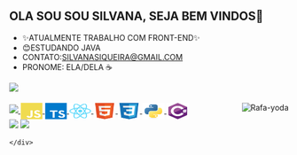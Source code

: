 ## OLA SOU SOU SILVANA, SEJA BEM VINDOS🌿
- ✨ATUALMENTE TRABALHO COM FRONT-END✨
- 😊ESTUDANDO JAVA 
- CONTATO:SILVANASIQUEIRA@GMAIL.COM
- PRONOME: ELA/DELA ☕

<div>
  <a href="https://github.com/Sisi-siqueira">
  <img height="180em" src="https://github-readme-stats.vercel.app/api?username=Sisi-siqueira&show_icons=true&theme=dracula&include_all_commits=true&count_private=true"/>
  
  
  
<div style="display: inline_block"><br>
  <img height="180em" src="https://github-readme-stats.vercel.app/api/top-langs/?username=Sisi-siqueira&layout=compact&langs_count=7&theme=dracula"/>

  <img align="center" alt="Rafa-Js" height="30" width="40" src="https://raw.githubusercontent.com/devicons/devicon/master/icons/javascript/javascript-plain.svg">
  <img align="center" alt="Rafa-Ts" height="30" width="40" src="https://raw.githubusercontent.com/devicons/devicon/master/icons/typescript/typescript-plain.svg">
  <img align="center" alt="Rafa-React" height="30" width="40" src="https://raw.githubusercontent.com/devicons/devicon/master/icons/react/react-original.svg">
  <img align="center" alt="Rafa-HTML" height="30" width="40" src="https://raw.githubusercontent.com/devicons/devicon/master/icons/html5/html5-original.svg">
  <img align="center" alt="Rafa-CSS" height="30" width="40" src="https://raw.githubusercontent.com/devicons/devicon/master/icons/css3/css3-original.svg">
  <img align="center" alt="Rafa-Python" height="30" width="40" src="https://raw.githubusercontent.com/devicons/devicon/master/icons/python/python-original.svg">
  <img align="center" alt="Rafa-Csharp" height="30" width="40" src="https://raw.githubusercontent.com/devicons/devicon/master/icons/csharp/csharp-original.svg">
  <img align="right" alt="Rafa-yoda" src="https://cdn.discordapp.com/attachments/795358919417397249/825430589581688872/hi.gif">
</div>
    </div>  
  
  
  <div>
      <a href="https://instagram.com/comit_dev" target="_blank"><img src="https://img.shields.io/badge/-Instagram-%23E4405F?style=for-the-badge&logo=instagram&logoColor=white" target="_blank"></a>
    <a href="https://www.linkedin.com/in/silvana-siqueira-a5130120a" target="_blank"><img src="https://img.shields.io/badge/-LinkedIn-%230077B5?style=for-the-badge&logo=linkedin&logoColor=white" target="_blank"></a> 
 
    </div>

  
 

  


  
 
  
 

